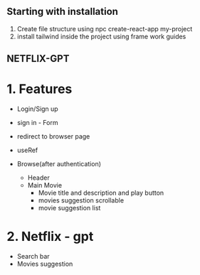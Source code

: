 ## Starting with installation 
1. Create file structure using npc create-react-app my-project
2. install tailwind inside the project using frame work guides

## NETFLIX-GPT
# 1. Features
  - Login/Sign up
  - sign in - Form
  - redirect to browser page
  - useRef 

- Browse(after authentication)
  - Header
  - Main Movie
     - Movie title and description and play button
     - movies suggestion scrollable
     - movie suggestion list

# 2. Netflix - gpt
   - Search bar 
   - Movies suggestion


